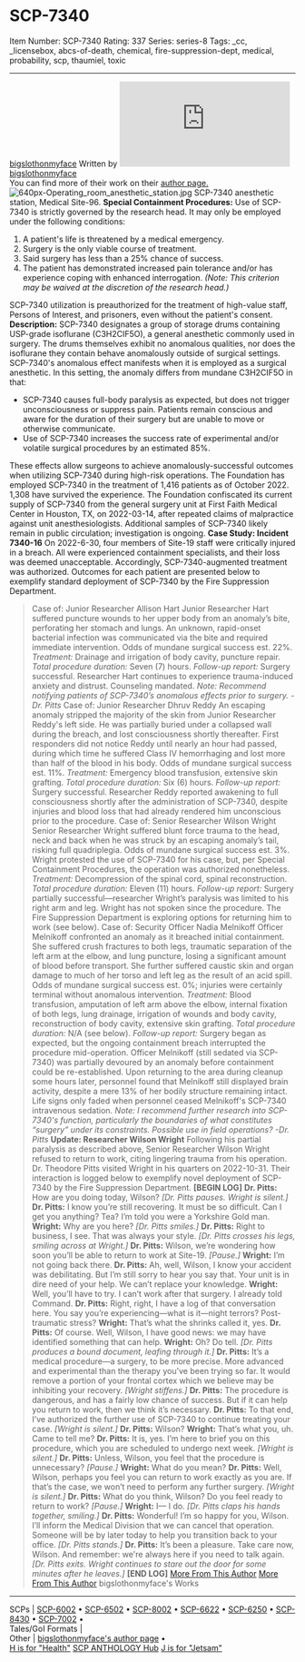 # SCP-7340
Item Number: SCP-7340
Rating: 337
Series: series-8
Tags: _cc, _licensebox, abcs-of-death, chemical, fire-suppression-dept, medical, probability, scp, thaumiel, toxic

---

[bigslothonmyface](javascript:;)
Written by [![bigslothonmyface](https://www.wikidot.com/avatar.php?userid=1551055&amp;size=small&amp;timestamp=1750622591)](http://www.wikidot.com/user:info/bigslothonmyface)[bigslothonmyface](http://www.wikidot.com/user:info/bigslothonmyface)  
You can find more of their work on their [author page.](https://scp-wiki.wikidot.com/bigslothonmyface-author-page)
![640px-Operating_room_anesthetic_station.jpg](https://upload.wikimedia.org/wikipedia/commons/thumb/9/93/Operating_room_anesthetic_station.jpg/640px-Operating_room_anesthetic_station.jpg)
SCP-7340 anesthetic station, Medical Site-96.
**Special Containment Procedures:** Use of SCP-7340 is strictly governed by the research head. It may only be employed under the following conditions:
  1. A patient's life is threatened by a medical emergency.
  2. Surgery is the only viable course of treatment.
  3. Said surgery has less than a 25% chance of success.
  4. The patient has demonstrated increased pain tolerance and/or has experience coping with enhanced interrogation. _(Note: This criterion may be waived at the discretion of the research head.)_

SCP-7340 utilization is preauthorized for the treatment of high-value staff, Persons of Interest, and prisoners, even without the patient's consent.
**Description:** SCP-7340 designates a group of storage drums containing USP-grade isoflurane (C3H2CIF5O), a general anesthetic commonly used in surgery. The drums themselves exhibit no anomalous qualities, nor does the isoflurane they contain behave anomalously outside of surgical settings.
SCP-7340's anomalous effect manifests when it is employed as a surgical anesthetic. In this setting, the anomaly differs from mundane C3H2CIF5O in that:
  * SCP-7340 causes full-body paralysis as expected, but does not trigger unconsciousness or suppress pain. Patients remain conscious and aware for the duration of their surgery but are unable to move or otherwise communicate.
  * Use of SCP-7340 increases the success rate of experimental and/or volatile surgical procedures by an estimated 85%.

These effects allow surgeons to achieve anomalously-successful outcomes when utilizing SCP-7340 during high-risk operations. The Foundation has employed SCP-7340 in the treatment of 1,416 patients as of October 2022. 1,308 have survived the experience.
The Foundation confiscated its current supply of SCP-7340 from the general surgery unit at First Faith Medical Center in Houston, TX, on 2022-03-14, after repeated claims of malpractice against unit anesthesiologists. Additional samples of SCP-7340 likely remain in public circulation; investigation is ongoing.
**Case Study: Incident 7340-16**
On 2022-6-30, four members of Site-19 staff were critically injured in a breach. All were experienced containment specialists, and their loss was deemed unacceptable. Accordingly, SCP-7340-augmented treatment was authorized. Outcomes for each patient are presented below to exemplify standard deployment of SCP-7340 by the Fire Suppression Department.
> Case of: Junior Researcher Allison Hart
> Junior Researcher Hart suffered puncture wounds to her upper body from an anomaly’s bite, perforating her stomach and lungs. An unknown, rapid-onset bacterial infection was communicated via the bite and required immediate intervention. Odds of mundane surgical success est. 22%.
> _Treatment:_ Drainage and irrigation of body cavity, puncture repair.
> _Total procedure duration:_ Seven (7) hours.
> _Follow-up report:_ Surgery successful. Researcher Hart continues to experience trauma-induced anxiety and distrust. Counseling mandated.
> _Note: Recommend notifying patients of SCP-7340’s anomalous effects prior to surgery. -Dr. Pitts_
> Case of: Junior Researcher Dhruv Reddy
> An escaping anomaly stripped the majority of the skin from Junior Researcher Reddy's left side. He was partially buried under a collapsed wall during the breach, and lost consciousness shortly thereafter. First responders did not notice Reddy until nearly an hour had passed, during which time he suffered Class IV hemorrhaging and lost more than half of the blood in his body. Odds of mundane surgical success est. 11%.
> _Treatment:_ Emergency blood transfusion, extensive skin grafting.
> _Total procedure duration:_ Six (6) hours.
> _Follow-up report:_ Surgery successful. Researcher Reddy reported awakening to full consciousness shortly after the administration of SCP-7340, despite injuries and blood loss that had already rendered him unconscious prior to the procedure.
> Case of: Senior Researcher Wilson Wright
> Senior Researcher Wright suffered blunt force trauma to the head, neck and back when he was struck by an escaping anomaly’s tail, risking full quadriplegia. Odds of mundane surgical success est. 3%. Wright protested the use of SCP-7340 for his case, but, per Special Containment Procedures, the operation was authorized nonetheless.
> _Treatment:_ Decompression of the spinal cord, spinal reconstruction.
> _Total procedure duration:_ Eleven (11) hours.
> _Follow-up report:_ Surgery partially successful—researcher Wright’s paralysis was limited to his right arm and leg. Wright has not spoken since the procedure. The Fire Suppression Department is exploring options for returning him to work (see below).
> Case of: Security Officer Nadia Melnikoff
> Officer Melnikoff confronted an anomaly as it breached initial containment. She suffered crush fractures to both legs, traumatic separation of the left arm at the elbow, and lung puncture, losing a significant amount of blood before transport. She further suffered caustic skin and organ damage to much of her torso and left leg as the result of an acid spill. Odds of mundane surgical success est. 0%; injuries were certainly terminal without anomalous intervention.
> _Treatment:_ Blood transfusion, amputation of left arm above the elbow, internal fixation of both legs, lung drainage, irrigation of wounds and body cavity, reconstruction of body cavity, extensive skin grafting.
> _Total procedure duration:_ N/A (see below).
> _Follow-up report:_ Surgery began as expected, but the ongoing containment breach interrupted the procedure mid-operation. Officer Melnikoff (still sedated via SCP-7340) was partially devoured by an anomaly before containment could be re-established. Upon returning to the area during cleanup some hours later, personnel found that Melnikoff still displayed brain activity, despite a mere 13% of her bodily structure remaining intact. Life signs only faded when personnel ceased Melnikoff's SCP-7340 intravenous sedation.
> _Note: I recommend further research into SCP-7340's function, particularly the boundaries of what constitutes “surgery” under its constraints. Possible use in field operations? -Dr. Pitts_
**Update: Researcher Wilson Wright**
Following his partial paralysis as described above, Senior Researcher Wilson Wright refused to return to work, citing lingering trauma from his operation. Dr. Theodore Pitts visited Wright in his quarters on 2022-10-31. Their interaction is logged below to exemplify novel deployment of SCP-7340 by the Fire Suppression Department.
> **[BEGIN LOG]**
> **Dr. Pitts:** How are you doing today, Wilson?
> _[Dr. Pitts pauses. Wright is silent.]_
> **Dr. Pitts:** I know you’re still recovering. It must be so difficult. Can I get you anything? Tea? I’m told you were a Yorkshire Gold man.
> **Wright:** Why are you here?
> _[Dr. Pitts smiles.]_
> **Dr. Pitts:** Right to business, I see. That was always your style.
> _[Dr. Pitts crosses his legs, smiling across at Wright.]_
> **Dr. Pitts:** Wilson, we’re wondering how soon you’ll be able to return to work at Site-19.
> _[Pause.]_
> **Wright:** I’m not going back there.
> **Dr. Pitts:** Ah, well, Wilson, I know your accident was debilitating. But I’m still sorry to hear you say that. Your unit is in dire need of your help. We can’t replace your knowledge.
> **Wright:** Well, you’ll have to try. I can’t work after that surgery. I already told Command.
> **Dr. Pitts:** Right, right, I have a log of that conversation here. You say you’re experiencing—what is it—night terrors? Post-traumatic stress?
> **Wright:** That’s what the shrinks called it, yes.
> **Dr. Pitts:** Of course. Well, Wilson, I have good news: we may have identified something that can help.
> **Wright:** Oh? Do tell.
> _[Dr. Pitts produces a bound document, leafing through it.]_
> **Dr. Pitts:** It’s a medical procedure—a surgery, to be more precise. More advanced and experimental than the therapy you’ve been trying so far. It would remove a portion of your frontal cortex which we believe may be inhibiting your recovery.
> _[Wright stiffens.]_
> **Dr. Pitts:** The procedure is dangerous, and has a fairly low chance of success. But if it can help you return to work, then we think it’s necessary.
> **Dr. Pitts:** To that end, I’ve authorized the further use of SCP-7340 to continue treating your case.
> _[Wright is silent.]_
> **Dr. Pitts:** Wilson?
> **Wright:** That’s what you, uh. Came to tell me?
> **Dr. Pitts:** It is, yes. I’m here to brief you on this procedure, which you are scheduled to undergo next week.
> _[Wright is silent.]_
> **Dr. Pitts:** Unless, Wilson, you feel that the procedure is unnecessary?
> _[Pause.]_
> **Wright:** What do you mean?
> **Dr. Pitts:** Well, Wilson, perhaps you feel you can return to work exactly as you are. If that’s the case, we won’t need to perform any further surgery.
> _[Wright is silent.]_
> **Dr. Pitts:** What do you think, Wilson? Do you feel ready to return to work?
> _[Pause.]_
> **Wright:** I— I do.
> _[Dr. Pitts claps his hands together, smiling.]_
> **Dr. Pitts:** Wonderful! I’m so happy for you, Wilson. I’ll inform the Medical Division that we can cancel that operation. Someone will be by later today to help you transition back to your office.
> _[Dr. Pitts stands.]_
> **Dr. Pitts:** It’s been a pleasure. Take care now, Wilson. And remember: we're always here if you need to talk again.
> _[Dr. Pitts exits. Wright continues to stare out the door for some minutes after he leaves.]_
> **[END LOG]**
[More From This Author](javascript:;)
[More From This Author](javascript:;)
bigslothonmyface's Works  
---  
SCPs |  [SCP-6002](/scp-6002) • [SCP-6502](/scp-6502) • [SCP-8002](/scp-8002) • [SCP-6622](/scp-6622) • [SCP-6250](/scp-6250) • [SCP-8430](/scp-8430) • [SCP-7002](/scp-7002) •  
Tales/GoI Formats |   
Other |  [bigslothonmyface's author page](/bigslothonmyface-author-page) •  
[H is for "Health"](/scp-7303)
[SCP ANTHOLOGY Hub](/scp-anthology-hub)
[J is for "Jetsam"](/scp-7396)